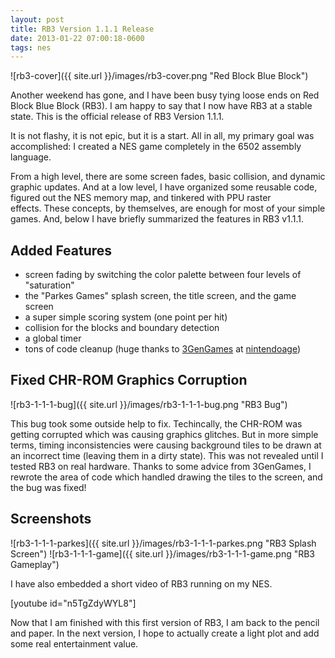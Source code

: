 ```yaml
---
layout: post
title: RB3 Version 1.1.1 Release
date: 2013-01-22 07:00:18-0600
tags: nes
---
```


![rb3-cover]({{ site.url }}/images/rb3-cover.png "Red Block Blue Block")

Another weekend has gone, and I have been busy tying loose ends on Red Block Blue Block (RB3). I am happy to say that I now have RB3 at a stable state. This is the official release of RB3 Version 1.1.1.

It is not flashy, it is not epic, but it is a start. All in all, my primary goal was accomplished: I created a NES game completely in the 6502 assembly language.

From a high level, there are some screen fades, basic collision, and dynamic graphic updates. And at a low level, I have organized some reusable code, figured out the NES memory map, and tinkered with PPU raster effects. These concepts, by themselves, are enough for most of your simple games. And, below I have briefly summarized the features in RB3 v1.1.1.

## Added Features

- screen fading by switching the color palette between four levels of "saturation"
- the "Parkes Games" splash screen, the title screen, and the game screen
- a super simple scoring system (one point per hit)
- collision for the blocks and boundary detection
- a global timer
- tons of code cleanup (huge thanks to [3GenGames](http://nintendoage.com/index.cfm?FuseAction=Users.Home&amp;User=3GenGames) at [nintendoage](http://nintendoage.com/))

## Fixed CHR-ROM Graphics Corruption

![rb3-1-1-1-bug]({{ site.url }}/images/rb3-1-1-1-bug.png "RB3 Bug")

This bug took some outside help to fix. Techincally, the CHR-ROM was getting corrupted which was causing graphics glitches. But in more simple terms, timing inconsistencies were causing background tiles to be drawn at an incorrect time (leaving them in a dirty state). This was not revealed until I tested RB3 on real hardware. Thanks to some advice from 3GenGames, I rewrote the area of code which handled drawing the tiles to the screen, and the bug was fixed!

## Screenshots

![rb3-1-1-1-parkes]({{ site.url }}/images/rb3-1-1-1-parkes.png "RB3 Splash Screen")
![rb3-1-1-1-game]({{ site.url }}/images/rb3-1-1-1-game.png "RB3 Gameplay")

I have also embedded a short video of RB3 running on my NES.

[youtube id="n5TgZdyWYL8"]

Now that I am finished with this first version of RB3, I am back to the pencil and paper. In the next version, I hope to actually create a light plot and add some real entertainment value.